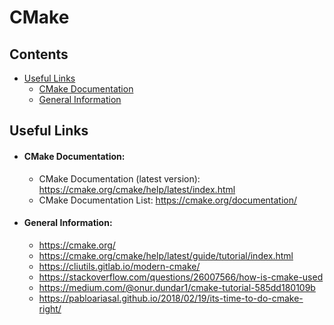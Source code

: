 # CMake

## Contents
- [Useful Links](#useful-links)
    - [CMake Documentation](#cmake-documentation)
    - [General Information](#general-information)

## Useful Links
- #### CMake Documentation:
    - CMake Documentation (latest version): <https://cmake.org/cmake/help/latest/index.html>
    - CMake Documentation List: <https://cmake.org/documentation/>
- #### General Information:
    - <https://cmake.org/>
    - <https://cmake.org/cmake/help/latest/guide/tutorial/index.html>
    - <https://cliutils.gitlab.io/modern-cmake/>
    - <https://stackoverflow.com/questions/26007566/how-is-cmake-used>
    - <https://medium.com/@onur.dundar1/cmake-tutorial-585dd180109b>
    - <https://pabloariasal.github.io/2018/02/19/its-time-to-do-cmake-right/>